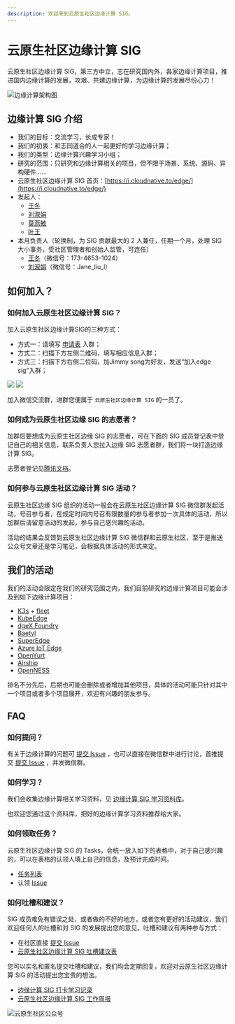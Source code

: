 ```yaml
---
description: 欢迎来到云原生社区边缘计算 SIG。
---
```


# 云原生社区边缘计算 SIG

云原生社区边缘计算 SIG，第三方中立，志在研究国内外，各家边缘计算项目，推进国内边缘计算的发展，攻艰、共建边缘计算，为边缘计算的发展尽份心力！

![&#x8FB9;&#x7F18;&#x8BA1;&#x7B97;&#x67B6;&#x6784;&#x56FE;](.gitbook/assets/edge-arch.png)

## 边缘计算 SIG 介绍

* 我们的目标：交流学习，长成专家！
* 我们的初衷：和志同道合的人一起更好的学习边缘计算；
* 我们的类型：边缘计算兴趣学习小组；
* 研究的范围：只研究和边缘计算相关的项目，但不限于场景、系统、源码、异构硬件……
* 云原生社区边缘计算 SIG 首页：[https://i.cloudnative.to/edge/](https://i.cloudnative.to/edge/)
* 发起人：
  * [王冬](https://github.com/attlee-wang)
  * [刘淑娟](https://github.com/janeliul)
  * [莫燕敏](https://github.com/Yanmin-mo)
  * [叶王](https://github.com/ikingye)
* 本月负责人（轮换制，为 SIG 贡献最大的 2 人兼任，任期一个月，处理 SIG 大小事务，受社区管理者和创始人监管，可连任）
  * [王冬](https://github.com/attlee-wang)（微信号：173-4653-1024）
  * [刘淑娟](https://github.com/janeliul)（微信号：Jane\_liu\_l）

## 如何加入？

### 如何加入云原生社区边缘计算 SIG？

加入云原生社区边缘计算SIG的三种方式：

* 方式一：请填写 [申请表](https://wj.qq.com/s2/8115459/339a/) 入群；
* 方式二：扫描下方左侧二维码，填写相应信息入群；
* 方式三：扫描下方右侧二位码，加Jimmy song为好友，发送“加入edge sig”入群；

 ![](https://gblobscdn.gitbook.com/assets%2F-MT97chSdT6UUh4jhCT8%2F-MYh-zHAWSsf4Ny2MXjL%2F-MYh1ZuvFdpzHr_SuKbo%2Fedgesig%E9%97%AE%E5%8D%B7.png?alt=media&token=62bfa622-6bc6-48ca-9dde-13e1fdea22ac) ![](https://gblobscdn.gitbook.com/assets%2F-MT97chSdT6UUh4jhCT8%2F-MYh-zHAWSsf4Ny2MXjL%2F-MYh3M6TKC0kXgexijfs%2Fjimmywechat.png?alt=media&token=6ec443ea-7b06-488b-813b-232b3328ea47)

 加入微信交流群，进群您便属于 `云原生社区边缘计算 SIG` 的一员了。

### 如何成为云原生社区边缘 SIG 的志愿者？

加群后要想成为云原生社区边缘 SIG 的志愿者，可在下面的 SIG 成员登记表中登记自己的相关信息，联系负责人您拉入边缘 SIG 志愿者群，我们将一块打造边缘计算 SIG。

志愿者登记见[腾讯文档](https://docs.qq.com/sheet/DWnFFWkZ3bmJTYk9U)。

### 如何参与云原生社区边缘计算 SIG 活动？

云原生社区边缘 SIG 组织的活动一般会在云原生社区边缘计算 SIG 微信群发起活动，号召参与者，在规定时间内号召有限数量的参与者参加一次具体的活动，所以加群后请留意活动的发起，参与自己感兴趣的活动。

活动的结果会反馈到云原生社区边缘计算 SIG 微信群和云原生社区，至于是推送公众号文章还是学习笔记，会根据具体活动的形式来定。

## 我们的活动

我们的活动会限定在我们的研究范围之内，我们目前研究的边缘计算项目可能会涉及到如下边缘计算项目：

* [K3s](https://github.com/k3s-io/k3s) + [fleet](https://github.com/rancher/fleet)
* [KubeEdge](https://github.com/kubeedge/kubeedge)
* [dgeX Foundry](https://github.com/edgexfoundry/edgex-go)
* [Baetyl](https://github.com/baetyl/baetyl)
* [SuperEdge](https://github.com/superedge/superedge)
* [Azure IoT Edge](https://github.com/Azure/iot-edge-v1)
* [OpenYurt](https://github.com/openyurtio/openyurt)
* [Airship](https://github.com/paragonie/airship)
* [OpenNESS](https://github.com/open-ness)

排名不分先后，后期也可能会删除或者增加其他项目，具体的活动可能只针对其中一个项目或者多个项目展开，欢迎有兴趣的朋友参与。

## FAQ

### 如何提问？

有关于边缘计算的问题可 [提交 Issue](https://github.com/cloudnativeto/sig-edge/issues/new) ，也可以直接在微信群中进行讨论，首推提交 [提交 Issue](https://github.com/cloudnativeto/sig-edge/issues/new) ，并发微信群。

### 如何学习？

我们会收集边缘计算相关学习资料，见 [边缘计算 SIG 学习资料库](https://github.com/cloudnativeto/sig-edge/blob/main/learn/README.md)。

也欢迎您通过这个资料库，把好的边缘计算学习资料推荐给大家。

### 如何领取任务？

云原生社区边缘计算 SIG 的 Tasks，会统一放入如下的表格中，对于自己感兴趣的，可以在表格的认领人填上自己的信息，及预计完成时间。

* [任务列表](https://docs.qq.com/sheet/DWnlqRUxpQ3pzcEl1)
* 认领 [Issue](https://github.com/cloudnativeto/sig-edge/issues/new)

### 如何吐槽和建议？

SIG 成员难免有错误之处，或者做的不好的地方，或者您有更好的活动建议，我们欢迎任何人的吐槽和对 SIG 的发展提出您的意见，吐槽和建议有两种参与方式：

* 在社区直接 [提交 Issue](https://github.com/cloudnativeto/sig-edge/issues/new)
* [云原生社区边缘计算 SIG 吐槽建议表](https://docs.qq.com/sheet/DWlJPc25OQUV5TWp6)

您可以实名和匿名提交吐槽和建议，我们均会定期回复，欢迎对云原生社区边缘计算 SIG 的活动提出您宝贵的想法。

* [边缘计算 SIG 打卡学习记录](https://docs.qq.com/sheet/DWkxlQ29nSFlBdGF6)
* [云原生社区边缘计算 SIG 工作周报](https://docs.qq.com/doc/DWldHVVZnRG9Jck5B)

![&#x4E91;&#x539F;&#x751F;&#x793E;&#x533A;&#x516C;&#x4F17;&#x53F7;](https://i.loli.net/2020/10/22/7E6DNzWuBj2skeG.png)

